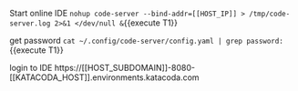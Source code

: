Start online IDE `nohup code-server --bind-addr=[[HOST_IP]] > /tmp/code-server.log 2>&1 </dev/null &`{{execute T1}}

get password `cat ~/.config/code-server/config.yaml | grep password:`{{execute T1}}

login to IDE https://[[HOST_SUBDOMAIN]]-8080-[[KATACODA_HOST]].environments.katacoda.com
